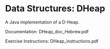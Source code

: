 # Data Structures: DHeap

A Java implementation of a D-Heap.

Documentation: DHeap_doc_Hebrew.pdf

Exercise Instructions: DHeap_instructions.pdf
